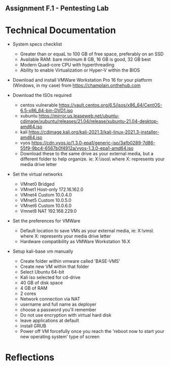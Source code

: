 ## Assignment F.1 - Pentesting Lab

# Technical Documentation
- System specs checklist
  - Greater than or equaL to 100 GB of free space, preferably on an SSD
  - Available RAM: bare minimum 8 GB, 16 GB is good, 32 GB best
  - Modern Quad-core CPU with hyperthreading
  - Ability to enable Virtualization or Hyper-V within the BIOS

- Download and install VMWare Workstation Pro 16 for your platform (Windows, in my case) from https://champlain.onthehub.com

- Download the ISOs required
  - centos vulnerable https://vault.centos.org/6.5/isos/x86_64/CentOS-6.5-x86_64-bin-DVD1.iso
  - xubuntu https://mirror.us.leaseweb.net/ubuntu-cdimage/xubuntu/releases/21.04/release/xubuntu-21.04-desktop-amd64.iso
  - kali https://cdimage.kali.org/kali-2021.3/kali-linux-2021.3-installer-amd64.iso
  - vyos https://cdn.vyos.io/1.3.0-epa1/generic-iso/3afb0289-7d86-55f9-9bc4-6567b0f4912a/vyos-1.3.0-epa1-amd64.iso
  - Download these to the same drive as your external media, but a different folder to help organize. ie: X:\isos\ where X: represents your media drive letter

- Set the virtual networks
  - VMnet0 Bridged
  - VMnet1 Host-only 172.16.162.0
  - VMnet4 Custom 10.0.4.0
  - VMnet5 Custom 10.0.5.0
  - VMnet6 Custom 10.0.6.0
  - Vmnet8 NAT 192.168.229.0

- Set the preferences for VMWare
  - Default location to save VMs as your external media, ie: X:\vms\ where X: represents your media drive letter
  - Hardware compatibility as VMWare Workstation 16.X

- Setup kali-base vm manually
  - Create folder within vmware called 'BASE-VMS'
  - Create new VM within that folder 
  - Select Ubuntu 64-bit 
  - Kali iso selected for cd-drive
  - 40 GB of disk space
  - 4 GB of RAM
  - 2 cores
  - Network connection via NAT
  - username and full name as deployer
  - choose a password you'll remember
  - Do not use encryption with virtual hard disk
  - leave applications at default
  - install GRUB
  - Power off VM forcefully once you reach the 'reboot now to start your new operating system' type of screen 

# Reflections
